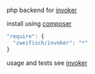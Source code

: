 
php backend for [invoker](https://github.com/zweifisch/invoker)

install using [composer](http://getcomposer.org/)

```javascript
"require": {
  "zweifisch/invoker": "*"
}
```

usage and tests see [invoker](https://github.com/zweifisch/invoker)

